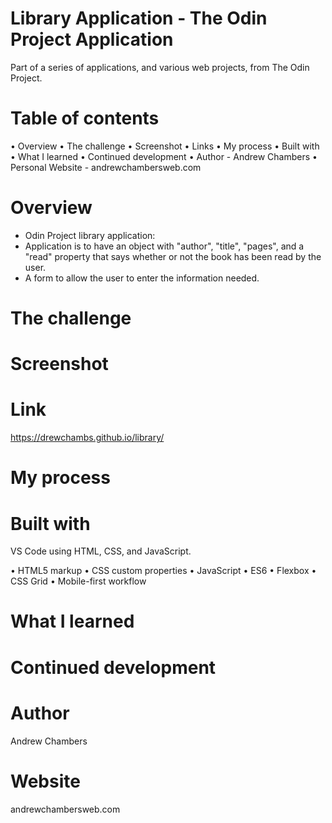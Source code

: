 

# Library Application - The Odin Project Application
Part of a series of applications, and various web projects, from The Odin Project.

# Table of contents

•	Overview
•	The challenge
•	Screenshot
•	Links
•	My process
•	Built with
•	What I learned
•	Continued development
•	Author - Andrew Chambers
•	Personal Website - andrewchambersweb.com


# Overview
- Odin Project library application:
- Application is to have an object with "author", "title", "pages", and
  a "read" property that says whether or not the book has been read by 
  the user.
- A form to allow the user to enter the information needed.

# The challenge

# Screenshot

# Link
https://drewchambs.github.io/library/

# My process

# Built with
VS Code using HTML, CSS, and JavaScript.

•	HTML5 markup
•	CSS custom properties
•	JavaScript
•	ES6
•	Flexbox
•	CSS Grid
•	Mobile-first workflow

# What I learned

# Continued development

# Author
Andrew Chambers

# Website 
andrewchambersweb.com









